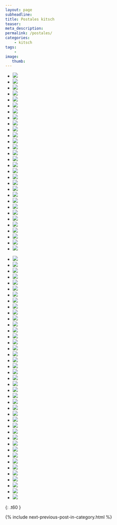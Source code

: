 ```yaml
---
layout: page
subheadline:
title: Postales kitsch
teaser:
meta_description:
permalink: /postales/
categories:
    - kitsch
tags:
    -
image:
   thumb:
---
```


<ul class="clearing-thumbs small-block-grid-6" data-clearing>
  <li><a href="{{ site.urlimg }}kitsch/postales-020.jpg"><img  data-caption="" class="th" src="{{ site.urlimg }}kitsch/thumbnails/postales-020_th.jpg"></a></li>
  <li><a href="{{ site.urlimg }}kitsch/postales-021.jpg"><img  data-caption="" class="th" src="{{ site.urlimg }}kitsch/thumbnails/postales-021_th.jpg"></a></li>
  <li><a href="{{ site.urlimg }}kitsch/postales-022.jpg"><img  data-caption="" class="th" src="{{ site.urlimg }}kitsch/thumbnails/postales-022_th.jpg"></a></li>
  <li><a href="{{ site.urlimg }}kitsch/postales-023.jpg"><img  data-caption="" class="th" src="{{ site.urlimg }}kitsch/thumbnails/postales-023_th.jpg"></a></li>
  <li><a href="{{ site.urlimg }}kitsch/postales-024.jpg"><img  data-caption="" class="th" src="{{ site.urlimg }}kitsch/thumbnails/postales-024_th.jpg"></a></li>
  <li><a href="{{ site.urlimg }}kitsch/postales-025.jpg"><img  data-caption="" class="th" src="{{ site.urlimg }}kitsch/thumbnails/postales-025_th.jpg"></a></li>
  <li><a href="{{ site.urlimg }}kitsch/postales-026.jpg"><img  data-caption="" class="th" src="{{ site.urlimg }}kitsch/thumbnails/postales-026_th.jpg"></a></li>
  <li><a href="{{ site.urlimg }}kitsch/postales-027.jpg"><img  data-caption="" class="th" src="{{ site.urlimg }}kitsch/thumbnails/postales-027_th.jpg"></a></li>
  <li><a href="{{ site.urlimg }}kitsch/postales-028.jpg"><img  data-caption="" class="th" src="{{ site.urlimg }}kitsch/thumbnails/postales-028_th.jpg"></a></li>
  <li><a href="{{ site.urlimg }}kitsch/postales-029.jpg"><img  data-caption="" class="th" src="{{ site.urlimg }}kitsch/thumbnails/postales-029_th.jpg"></a></li>
  <li><a href="{{ site.urlimg }}kitsch/postales-010.jpg"><img  data-caption="" class="th" src="{{ site.urlimg }}kitsch/thumbnails/postales-010_th.jpg"></a></li>
  <li><a href="{{ site.urlimg }}kitsch/postales-011.jpg"><img  data-caption="" class="th" src="{{ site.urlimg }}kitsch/thumbnails/postales-011_th.jpg"></a></li>
  <li><a href="{{ site.urlimg }}kitsch/postales-012.jpg"><img  data-caption="" class="th" src="{{ site.urlimg }}kitsch/thumbnails/postales-012_th.jpg"></a></li>
  <li><a href="{{ site.urlimg }}kitsch/postales-013.jpg"><img  data-caption="" class="th" src="{{ site.urlimg }}kitsch/thumbnails/postales-013_th.jpg"></a></li>
  <li><a href="{{ site.urlimg }}kitsch/postales-014.jpg"><img  data-caption="" class="th" src="{{ site.urlimg }}kitsch/thumbnails/postales-014_th.jpg"></a></li>
  <li><a href="{{ site.urlimg }}kitsch/postales-015.jpg"><img  data-caption="" class="th" src="{{ site.urlimg }}kitsch/thumbnails/postales-015_th.jpg"></a></li>
  <li><a href="{{ site.urlimg }}kitsch/postales-016.jpg"><img  data-caption="" class="th" src="{{ site.urlimg }}kitsch/thumbnails/postales-016_th.jpg"></a></li>
  <li><a href="{{ site.urlimg }}kitsch/postales-017.jpg"><img  data-caption="" class="th" src="{{ site.urlimg }}kitsch/thumbnails/postales-017_th.jpg"></a></li>
  <li><a href="{{ site.urlimg }}kitsch/postales-018.jpg"><img  data-caption="" class="th" src="{{ site.urlimg }}kitsch/thumbnails/postales-018_th.jpg"></a></li>
  <li><a href="{{ site.urlimg }}kitsch/postales-019.jpg"><img  data-caption="" class="th" src="{{ site.urlimg }}kitsch/thumbnails/postales-019_th.jpg"></a></li>
  <li><a href="{{ site.urlimg }}kitsch/postales-020.jpg"><img  data-caption="" class="th" src="{{ site.urlimg }}kitsch/thumbnails/postales-020_th.jpg"></a></li>
  <li><a href="{{ site.urlimg }}kitsch/postales-021.jpg"><img  data-caption="" class="th" src="{{ site.urlimg }}kitsch/thumbnails/postales-021_th.jpg"></a></li>
  <li><a href="{{ site.urlimg }}kitsch/postales-022.jpg"><img  data-caption="" class="th" src="{{ site.urlimg }}kitsch/thumbnails/postales-022_th.jpg"></a></li>
  <li><a href="{{ site.urlimg }}kitsch/postales-023.jpg"><img  data-caption="" class="th" src="{{ site.urlimg }}kitsch/thumbnails/postales-023_th.jpg"></a></li>
  <li><a href="{{ site.urlimg }}kitsch/postales-024.jpg"><img  data-caption="" class="th" src="{{ site.urlimg }}kitsch/thumbnails/postales-024_th.jpg"></a></li>
  <li><a href="{{ site.urlimg }}kitsch/postales-025.jpg"><img  data-caption="" class="th" src="{{ site.urlimg }}kitsch/thumbnails/postales-025_th.jpg"></a></li>
  <li><a href="{{ site.urlimg }}kitsch/postales-026.jpg"><img  data-caption="" class="th" src="{{ site.urlimg }}kitsch/thumbnails/postales-026_th.jpg"></a></li>
  <li><a href="{{ site.urlimg }}kitsch/postales-027.jpg"><img  data-caption="" class="th" src="{{ site.urlimg }}kitsch/thumbnails/postales-027_th.jpg"></a></li>
  <li><a href="{{ site.urlimg }}kitsch/postales-028.jpg"><img  data-caption="" class="th" src="{{ site.urlimg }}kitsch/thumbnails/postales-028_th.jpg"></a></li>
  <li><a href="{{ site.urlimg }}kitsch/postales-029.jpg"><img  data-caption="" class="th" src="{{ site.urlimg }}kitsch/thumbnails/postales-029_th.jpg"></a></li>
</ul>
<ul class="clearing-thumbs small-block-grid-6" data-clearing>
  <li><a href="{{ site.urlimg }}kitsch/postales-030.jpg"><img  data-caption="" class="th" src="{{ site.urlimg }}kitsch/thumbnails/postales-030_th.jpg"></a></li>
  <li><a href="{{ site.urlimg }}kitsch/postales-031.jpg"><img  data-caption="" class="th" src="{{ site.urlimg }}kitsch/thumbnails/postales-031_th.jpg"></a></li>
  <li><a href="{{ site.urlimg }}kitsch/postales-032.jpg"><img  data-caption="" class="th" src="{{ site.urlimg }}kitsch/thumbnails/postales-032_th.jpg"></a></li>
  <li><a href="{{ site.urlimg }}kitsch/postales-033.jpg"><img  data-caption="" class="th" src="{{ site.urlimg }}kitsch/thumbnails/postales-033_th.jpg"></a></li>
  <li><a href="{{ site.urlimg }}kitsch/postales-034.jpg"><img  data-caption="" class="th" src="{{ site.urlimg }}kitsch/thumbnails/postales-034_th.jpg"></a></li>
  <li><a href="{{ site.urlimg }}kitsch/postales-035.jpg"><img  data-caption="" class="th" src="{{ site.urlimg }}kitsch/thumbnails/postales-035_th.jpg"></a></li>
  <li><a href="{{ site.urlimg }}kitsch/postales-036.jpg"><img  data-caption="" class="th" src="{{ site.urlimg }}kitsch/thumbnails/postales-036_th.jpg"></a></li>
  <li><a href="{{ site.urlimg }}kitsch/postales-037.jpg"><img  data-caption="" class="th" src="{{ site.urlimg }}kitsch/thumbnails/postales-037_th.jpg"></a></li>
  <li><a href="{{ site.urlimg }}kitsch/postales-038.jpg"><img  data-caption="" class="th" src="{{ site.urlimg }}kitsch/thumbnails/postales-038_th.jpg"></a></li>
  <li><a href="{{ site.urlimg }}kitsch/postales-039.jpg"><img  data-caption="" class="th" src="{{ site.urlimg }}kitsch/thumbnails/postales-039_th.jpg"></a></li>
  <li><a href="{{ site.urlimg }}kitsch/postales-040.jpg"><img  data-caption="" class="th" src="{{ site.urlimg }}kitsch/thumbnails/postales-040_th.jpg"></a></li>
  <li><a href="{{ site.urlimg }}kitsch/postales-041.jpg"><img  data-caption="" class="th" src="{{ site.urlimg }}kitsch/thumbnails/postales-041_th.jpg"></a></li>
  <li><a href="{{ site.urlimg }}kitsch/postales-042.jpg"><img  data-caption="" class="th" src="{{ site.urlimg }}kitsch/thumbnails/postales-042_th.jpg"></a></li>
  <li><a href="{{ site.urlimg }}kitsch/postales-043.jpg"><img  data-caption="" class="th" src="{{ site.urlimg }}kitsch/thumbnails/postales-043_th.jpg"></a></li>
  <li><a href="{{ site.urlimg }}kitsch/postales-044.jpg"><img  data-caption="" class="th" src="{{ site.urlimg }}kitsch/thumbnails/postales-044_th.jpg"></a></li>
  <li><a href="{{ site.urlimg }}kitsch/postales-045.jpg"><img  data-caption="" class="th" src="{{ site.urlimg }}kitsch/thumbnails/postales-045_th.jpg"></a></li>
  <li><a href="{{ site.urlimg }}kitsch/postales-046.jpg"><img  data-caption="" class="th" src="{{ site.urlimg }}kitsch/thumbnails/postales-046_th.jpg"></a></li>
  <li><a href="{{ site.urlimg }}kitsch/postales-047.jpg"><img  data-caption="" class="th" src="{{ site.urlimg }}kitsch/thumbnails/postales-047_th.jpg"></a></li>
  <li><a href="{{ site.urlimg }}kitsch/postales-048.jpg"><img  data-caption="" class="th" src="{{ site.urlimg }}kitsch/thumbnails/postales-048_th.jpg"></a></li>
  <li><a href="{{ site.urlimg }}kitsch/postales-049.jpg"><img  data-caption="" class="th" src="{{ site.urlimg }}kitsch/thumbnails/postales-049_th.jpg"></a></li>
  <li><a href="{{ site.urlimg }}kitsch/postales-050.jpg"><img  data-caption="" class="th" src="{{ site.urlimg }}kitsch/thumbnails/postales-050_th.jpg"></a></li>
  <li><a href="{{ site.urlimg }}kitsch/postales-051.jpg"><img  data-caption="" class="th" src="{{ site.urlimg }}kitsch/thumbnails/postales-051_th.jpg"></a></li>
  <li><a href="{{ site.urlimg }}kitsch/postales-052.jpg"><img  data-caption="" class="th" src="{{ site.urlimg }}kitsch/thumbnails/postales-052_th.jpg"></a></li>
  <li><a href="{{ site.urlimg }}kitsch/postales-053.jpg"><img  data-caption="" class="th" src="{{ site.urlimg }}kitsch/thumbnails/postales-053_th.jpg"></a></li>
  <li><a href="{{ site.urlimg }}kitsch/postales-054.jpg"><img  data-caption="" class="th" src="{{ site.urlimg }}kitsch/thumbnails/postales-054_th.jpg"></a></li>
  <li><a href="{{ site.urlimg }}kitsch/postales-055.jpg"><img  data-caption="" class="th" src="{{ site.urlimg }}kitsch/thumbnails/postales-055_th.jpg"></a></li>
  <li><a href="{{ site.urlimg }}kitsch/postales-056.jpg"><img  data-caption="" class="th" src="{{ site.urlimg }}kitsch/thumbnails/postales-056_th.jpg"></a></li>
  <li><a href="{{ site.urlimg }}kitsch/postales-057.jpg"><img  data-caption="" class="th" src="{{ site.urlimg }}kitsch/thumbnails/postales-057_th.jpg"></a></li>
  <li><a href="{{ site.urlimg }}kitsch/postales-058.jpg"><img  data-caption="" class="th" src="{{ site.urlimg }}kitsch/thumbnails/postales-058_th.jpg"></a></li>
  <li><a href="{{ site.urlimg }}kitsch/postales-059.jpg"><img  data-caption="" class="th" src="{{ site.urlimg }}kitsch/thumbnails/postales-059_th.jpg"></a></li>
  <li><a href="{{ site.urlimg }}kitsch/postales-060.jpg"><img  data-caption="" class="th" src="{{ site.urlimg }}kitsch/thumbnails/postales-060_th.jpg"></a></li>
  <li><a href="{{ site.urlimg }}kitsch/postales-061.jpg"><img  data-caption="" class="th" src="{{ site.urlimg }}kitsch/thumbnails/postales-061_th.jpg"></a></li>
  <li><a href="{{ site.urlimg }}kitsch/postales-062.jpg"><img  data-caption="" class="th" src="{{ site.urlimg }}kitsch/thumbnails/postales-062_th.jpg"></a></li>
  <li><a href="{{ site.urlimg }}kitsch/postales-063.jpg"><img  data-caption="" class="th" src="{{ site.urlimg }}kitsch/thumbnails/postales-063_th.jpg"></a></li>
  <li><a href="{{ site.urlimg }}kitsch/postales-064.jpg"><img  data-caption="" class="th" src="{{ site.urlimg }}kitsch/thumbnails/postales-064_th.jpg"></a></li>
  <li><a href="{{ site.urlimg }}kitsch/postales-065.jpg"><img  data-caption="" class="th" src="{{ site.urlimg }}kitsch/thumbnails/postales-065_th.jpg"></a></li>
  <li><a href="{{ site.urlimg }}kitsch/postales-066.jpg"><img  data-caption="" class="th" src="{{ site.urlimg }}kitsch/thumbnails/postales-066_th.jpg"></a></li>
  <li><a href="{{ site.urlimg }}kitsch/postales-067.jpg"><img  data-caption="" class="th" src="{{ site.urlimg }}kitsch/thumbnails/postales-067_th.jpg"></a></li>
  <li><a href="{{ site.urlimg }}kitsch/postales-068.jpg"><img  data-caption="" class="th" src="{{ site.urlimg }}kitsch/thumbnails/postales-068_th.jpg"></a></li>
  <li><a href="{{ site.urlimg }}kitsch/postales-069.jpg"><img  data-caption="De María José Reyes. 2014" class="th" src="{{ site.urlimg }}kitsch/thumbnails/postales-068_th.jpg"></a></li>
  <li><a href="{{ site.urlimg }}kitsch/postales-070.jpg"><img  data-caption="From Jingyuan, 2019" class="th" src="{{ site.urlimg }}kitsch/thumbnails/postales-068_th.jpg"></a></li>

</ul>

{: .t60 }

{% include next-previous-post-in-category.html %}
